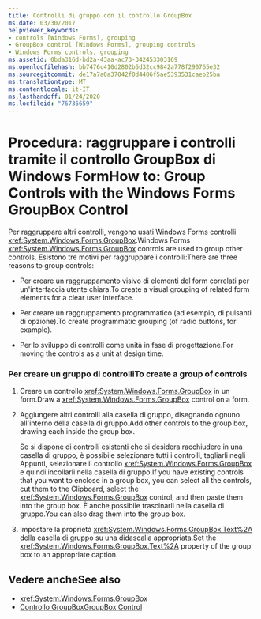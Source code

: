```yaml
---
title: Controlli di gruppo con il controllo GroupBox
ms.date: 03/30/2017
helpviewer_keywords:
- controls [Windows Forms], grouping
- GroupBox control [Windows Forms], grouping controls
- Windows Forms controls, grouping
ms.assetid: 0bda316d-bd2a-43aa-ac73-342453303169
ms.openlocfilehash: bb7476c410d2802b5d32cc9842a778f290765e32
ms.sourcegitcommit: de17a7a0a37042f0d4406f5ae5393531caeb25ba
ms.translationtype: MT
ms.contentlocale: it-IT
ms.lasthandoff: 01/24/2020
ms.locfileid: "76736659"
---
```

# <a name="how-to-group-controls-with-the-windows-forms-groupbox-control"></a><span data-ttu-id="2bc68-102">Procedura: raggruppare i controlli tramite il controllo GroupBox di Windows Form</span><span class="sxs-lookup"><span data-stu-id="2bc68-102">How to: Group Controls with the Windows Forms GroupBox Control</span></span>
<span data-ttu-id="2bc68-103">Per raggruppare altri controlli, vengono usati Windows Forms controlli <xref:System.Windows.Forms.GroupBox>.</span><span class="sxs-lookup"><span data-stu-id="2bc68-103">Windows Forms <xref:System.Windows.Forms.GroupBox> controls are used to group other controls.</span></span> <span data-ttu-id="2bc68-104">Esistono tre motivi per raggruppare i controlli:</span><span class="sxs-lookup"><span data-stu-id="2bc68-104">There are three reasons to group controls:</span></span>  
  
- <span data-ttu-id="2bc68-105">Per creare un raggruppamento visivo di elementi del form correlati per un'interfaccia utente chiara.</span><span class="sxs-lookup"><span data-stu-id="2bc68-105">To create a visual grouping of related form elements for a clear user interface.</span></span>  
  
- <span data-ttu-id="2bc68-106">Per creare un raggruppamento programmatico (ad esempio, di pulsanti di opzione).</span><span class="sxs-lookup"><span data-stu-id="2bc68-106">To create programmatic grouping (of radio buttons, for example).</span></span>  
  
- <span data-ttu-id="2bc68-107">Per lo sviluppo di controlli come unità in fase di progettazione.</span><span class="sxs-lookup"><span data-stu-id="2bc68-107">For moving the controls as a unit at design time.</span></span>  
  
### <a name="to-create-a-group-of-controls"></a><span data-ttu-id="2bc68-108">Per creare un gruppo di controlli</span><span class="sxs-lookup"><span data-stu-id="2bc68-108">To create a group of controls</span></span>  
  
1. <span data-ttu-id="2bc68-109">Creare un controllo <xref:System.Windows.Forms.GroupBox> in un form.</span><span class="sxs-lookup"><span data-stu-id="2bc68-109">Draw a <xref:System.Windows.Forms.GroupBox> control on a form.</span></span>  
  
2. <span data-ttu-id="2bc68-110">Aggiungere altri controlli alla casella di gruppo, disegnando ognuno all'interno della casella di gruppo.</span><span class="sxs-lookup"><span data-stu-id="2bc68-110">Add other controls to the group box, drawing each inside the group box.</span></span>  
  
     <span data-ttu-id="2bc68-111">Se si dispone di controlli esistenti che si desidera racchiudere in una casella di gruppo, è possibile selezionare tutti i controlli, tagliarli negli Appunti, selezionare il controllo <xref:System.Windows.Forms.GroupBox> e quindi incollarli nella casella di gruppo.</span><span class="sxs-lookup"><span data-stu-id="2bc68-111">If you have existing controls that you want to enclose in a group box, you can select all the controls, cut them to the Clipboard, select the <xref:System.Windows.Forms.GroupBox> control, and then paste them into the group box.</span></span> <span data-ttu-id="2bc68-112">È anche possibile trascinarli nella casella di gruppo.</span><span class="sxs-lookup"><span data-stu-id="2bc68-112">You can also drag them into the group box.</span></span>  
  
3. <span data-ttu-id="2bc68-113">Impostare la proprietà <xref:System.Windows.Forms.GroupBox.Text%2A> della casella di gruppo su una didascalia appropriata.</span><span class="sxs-lookup"><span data-stu-id="2bc68-113">Set the <xref:System.Windows.Forms.GroupBox.Text%2A> property of the group box to an appropriate caption.</span></span>  
  
## <a name="see-also"></a><span data-ttu-id="2bc68-114">Vedere anche</span><span class="sxs-lookup"><span data-stu-id="2bc68-114">See also</span></span>

- <xref:System.Windows.Forms.GroupBox>
- [<span data-ttu-id="2bc68-115">Controllo GroupBox</span><span class="sxs-lookup"><span data-stu-id="2bc68-115">GroupBox Control</span></span>](groupbox-control-windows-forms.md)
